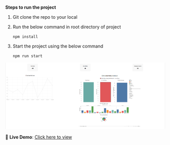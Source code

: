 **Steps to run the project**

1. Git clone the repo to your local

2. Run the below command in root directory of project

   ```
   npm install
   ```

3. Start the project using the below command

   ```
   npm run start
   ```

![alt text](image.png)

🚀 **Live Demo**: [Click here to view](https://risk-dashboard-app.vercel.app)
